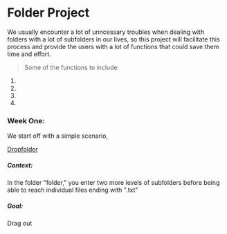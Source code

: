 # Folder Project

We usually encounter a lot of unncessary troubles when dealing with folders with a lot of subfolders in our lives, 
so this project will facilitate this process and provide the users with a lot of functions that could save them time and effort.

> Some of the functions to include 

1. 

2. 

3. 

4. 
### Week One: 
We start off with a simple scenario,

[Dropfolder](https://github.com/yxie21/library/blob/master/DropFolder.java)

##### Context:

In the folder "folder," you enter two more levels of subfolders before being able to reach individual files ending with ".txt"

##### Goal:

Drag out 
